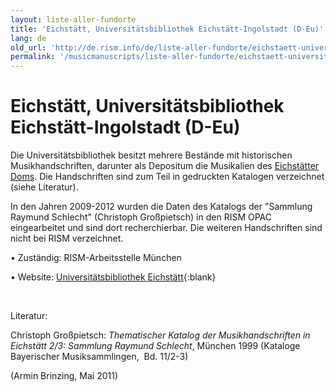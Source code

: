 ```yaml
---
layout: liste-aller-fundorte
title: 'Eichstätt, Universitätsbibliothek Eichstätt-Ingolstadt (D-Eu)'
lang: de
old_url: 'http://de.rism.info/de/liste-aller-fundorte/eichstaett-universitaetsbibliothek.html'
permalink: '/musicmanuscripts/liste-aller-fundorte/eichstaett-universitaetsbibliothek.html'
---
```





# Eichstätt, Universitätsbibliothek Eichstätt-Ingolstadt (D-Eu)

Die Universitätsbibliothek besitzt mehrere Bestände mit historischen Musikhandschriften, darunter als Depositum die Musikalien des [Eichstätter Doms](de/liste-aller-fundorte/eichstaett-dom.html "Opens internal link in current window"). Die Handschriften sind zum Teil in gedruckten Katalogen verzeichnet (siehe Literatur). 

In den Jahren 2009-2012 wurden die Daten des Katalogs der "Sammlung Raymund Schlecht" (Christoph Großpietsch) in den RISM OPAC eingearbeitet und sind dort recherchierbar. Die weiteren Handschriften sind nicht bei RISM verzeichnet.

• Zuständig: RISM-Arbeitsstelle München

• Website: [Universitätsbibliothek Eichstätt](http://www.ku-eichstaett.de/bibliothek/allgemein/standorte/handschriftenabteilung/musikhandschriften/ "Opens external link in new window"){:blank}

&nbsp;

Literatur:

Christoph Großpietsch: _Thematischer Katalog der Musikhandschriften in Eichstätt_ _2/3: Sammlung Raymund Schlecht_, München 1999 (Kataloge Bayerischer Musiksammlingen,&nbsp; Bd. 11/2-3)

(Armin Brinzing, Mai 2011)
